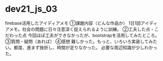 # dev21_js_03
firebase活用したアイディアメモ
①課題内容（どんな作品か）
1日1回アイディアメモ。社会の問題に日々注意深く捉えられるように訓練。
②工夫した点・こだわった点 
今回ほぼ工夫ができなかったが、bootstrapを活用してみたところ。
③質問・疑問（あれば） 
④感想
難しかった。もっと、いろいろ実装してみたい。都度、進まず挫折し、時間が足りなかった。
必要な周辺知識が少しわかった。
